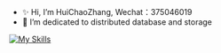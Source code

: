 - ✨ Hi, I’m HuiChaoZhang, Wechat：375046019
- 👀 I’m dedicated to distributed database and storage

[![My Skills](https://skillicons.dev/icons?i=cpp,c,py,go,linux,redis,mysql,nginx,kafka,rocksdb&theme=light)](https://skillicons.dev)

<!---
zhuichao001/zhuichao001 is a ✨ special ✨ repository because its `README.md` (this file) appears on your GitHub profile.
You can click the Preview link to take a look at your changes.
--->
